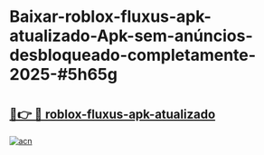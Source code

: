 # Baixar-roblox-fluxus-apk-atualizado-Apk-sem-anúncios-desbloqueado-completamente-2025-#5h65g

# <h2><a href="https://ainizakaria.my?title=roblox-fluxus-apk-atualizado&ref=24M">🔗👉 🔴 roblox-fluxus-apk-atualizado</a></h2>

[![acn](https://github.com/user-attachments/assets/0f9c940e-d8b0-45ae-aac7-cd30a18b3e1c)](https://ainizakaria.my?title=roblox-fluxus-apk-atualizado&ref=24M)

